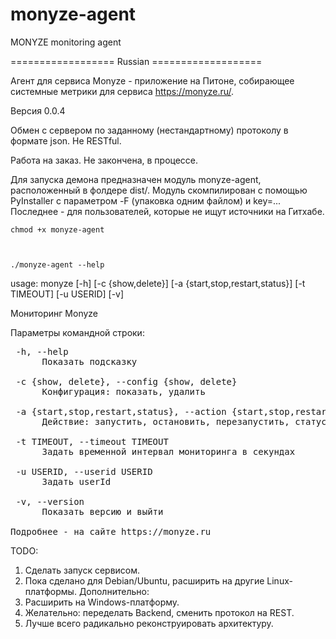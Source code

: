 # monyze-agent
MONYZE monitoring agent

================== Russian ===================

Агент для сервиса Monyze - приложение на Питоне, собирающее системные метрики для сервиса https://monyze.ru/. 

Версия 0.0.4

Обмен с сервером по заданному (нестандартному) протоколу в формате json. Не RESTful.

Работа на заказ. Не закончена, в процессе.

Для запуска демона предназначен модуль monyze-agent, расположенный в фолдере dist/. Модуль скомпилирован с помощью PyInstaller с параметром -F (упаковка одним файлом) и key=... Последнее - для пользователей, которые не ищут источники на Гитхабе.

<code>chmod +x monyze-agent

./monyze-agent --help</code>

usage: monyze [-h] [-c {show,delete}] [-a {start,stop,restart,status}]
              [-t TIMEOUT] [-u USERID] [-v]

Мониторинг Monyze

Параметры командной строки:
<pre>
 -h, --help
      Показать подсказку
 
 -c {show, delete}, --config {show, delete}
      Конфигурация: показать, удалить
 
 -a {start,stop,restart,status}, --action {start,stop,restart,status}
      Действие: запустить, остановить, перезапустить, статус
 
 -t TIMEOUT, --timeout TIMEOUT
      Задать временной интервал мониторинга в секундах
 
 -u USERID, --userid USERID
      Задать userId
 
 -v, --version
      Показать версию и выйти

Подробнее - на сайте https://monyze.ru
</pre>

TODO:
1. Сделать запуск сервисом.
2. Пока сделано для Debian/Ubuntu, расширить на другие Linux-платформы.
Дополнительно:
3. Расширить на Windows-платформу.
4. Желательно: переделать Backend, сменить протокол на REST.
5. Лучше всего радикально реконструировать архитектуру.
